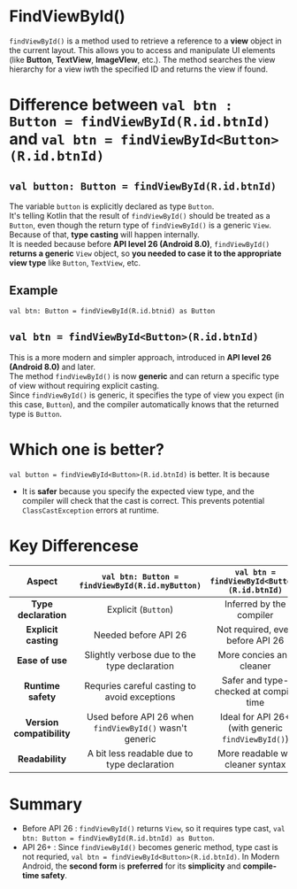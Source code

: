 # FindViewById()
`findViewById()` is a method used to retrieve a reference to a **view** object in the current layout. This allows you to access and manipulate UI elements (like **Button**, **TextView**, **ImageVIew**, etc.). The method searches the view hierarchy for a view iwth the specified ID and returns the view if found.


# Difference between `val btn : Button = findViewById(R.id.btnId)` and `val btn = findViewById<Button>(R.id.btnId)`


## `val button: Button = findViewById(R.id.btnId)`
The variable `button` is explicitly declared as type `Button`.  
It's telling Kotlin that the result of `findViewById()` should be treated as a `Button`, even though the return type of `findViewById()` is a generic `View`.  
Because of that, **type casting** will happen internally.  
It is needed because before **API level 26 (Android 8.0)**, `findViewById()` **returns a generic** `View` object, so **you needed to case it to the appropriate view type** like `Button`, `TextView`, etc.  
## Example
```
val btn: Button = findViewById(R.id.btnid) as Button
```

## `val btn = findViewById<Button>(R.id.btnId)`
This is a more modern and simpler approach, introduced in **API level 26 (Android 8.0)** and later.  
The method `findViewById()` is now **generic** and can return a specific type of view without requiring explicit casting.  
Since `findViewById()` is generic, it specifies the type of view you expect (in this case, `Button`), and the compiler automatically knows that the returned type is `Button`.  


# Which one is better?
`val button = findViewById<Button>(R.id.btnId)` is better. It is because  
- It is **safer** because you specify the expected view type, and the compiler will check that the cast is correct. This prevents potential `ClassCastException` errors at runtime.

# Key Differencese
| **Aspect** | `val btn: Button = findViewById(R.id.myButton)` | `val btn = findViewById<Button>(R.id.btnId)` |
|  :----------: | :----------: | :----------: |
| **Type declaration** | Explicit (`Button`) | Inferred by the compiler |
| **Explicit casting** | Needed before API 26 | Not required, even before API 26 |
| **Ease of use** | Slightly verbose due to the type declaration | More concies and cleaner |
| **Runtime safety** | Requries careful casting to avoid exceptions | Safer and type-checked at compile time |
| **Version compatibility** | Used before API 26 when `findViewById()` wasn't generic | Ideal for API 26+ (with generic `findViewById()`) |
| **Readability** | A bit less readable due to type declaration | More readable wit cleaner syntax |

# Summary
- Before API 26 : `findViewById()` returns `View`, so it requires type cast, `val btn: Button = findViewById(R.id.btnId) as Button`.
- API 26+ : Since `findViewById()` becomes generic method, type cast is not requried, `val btn = findViewById<Button>(R.id.btnId)`.
In Modern Android, the **second form** is **preferred** for its **simplicity** and **compile-time safety**.
